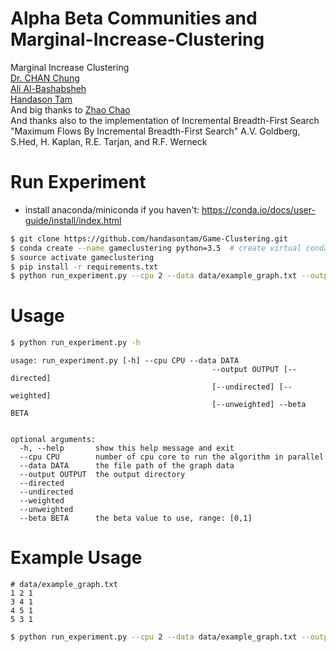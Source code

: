# Alpha Beta Communities and Marginal-Increase-Clustering
Marginal Increase Clustering  
[Dr. CHAN Chung](chung.chan@cityu.edu.hk)  
[Ali Al-Bashabsheh](entropyali@gmail.com)  
[Handason Tam](handasontam@gmail.com)  
And big thanks to 
[Zhao Chao](yocopy@outlook.com)  
And thanks also to the implementation of Incremental Breadth-First Search   
"Maximum Flows By Incremental Breadth-First Search" A.V. Goldberg, S.Hed, H. Kaplan, R.E. Tarjan, and R.F. Werneck


# Run Experiment
- install anaconda/miniconda if you haven't: https://conda.io/docs/user-guide/install/index.html
```bash
$ git clone https://github.com/handasontam/Game-Clustering.git
$ conda create --name gameclustering python=3.5  # create virtual conda environment
$ source activate gameclustering
$ pip install -r requirements.txt
$ python run_experiment.py --cpu 2 --data data/example_graph.txt --output /tmp --undirected --unweighted --beta 0.5  # example
```

# Usage
``` bash
$ python run_experiment.py -h                                                                                    
```

```
usage: run_experiment.py [-h] --cpu CPU --data DATA
                                             --output OUTPUT [--directed]
                                             [--undirected] [--weighted]
                                             [--unweighted] --beta BETA


optional arguments:
  -h, --help       show this help message and exit
  --cpu CPU        number of cpu core to run the algorithm in parallel
  --data DATA      the file path of the graph data
  --output OUTPUT  the output directory
  --directed
  --undirected
  --weighted
  --unweighted
  --beta BETA      the beta value to use, range: [0,1]
```

# Example Usage
```
# data/example_graph.txt
1 2 1
3 4 1
4 5 1
5 3 1
```

```bash
$ python run_experiment.py --cpu 2 --data data/example_graph.txt --output /tmp --undirected --weighted --beta 0.5
```
